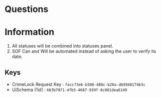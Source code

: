 # Questions

# Information
1. All statuses will be combined into statuses panel.
2. SOF Can and Will be automated instead of asking the user to verify its date.


## Keys
- CrimeLock Request Key : `facc73e6-b500-480c-b20a-d69568174b3c`
- UiSchema (1st) : `663b7071-4fb5-4687-939f-8c081dea6149`